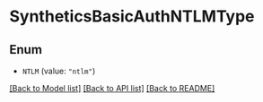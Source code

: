 # SyntheticsBasicAuthNTLMType

## Enum

- `NTLM` (value: `"ntlm"`)

[[Back to Model list]](../README.md#documentation-for-models) [[Back to API list]](../README.md#documentation-for-api-endpoints) [[Back to README]](../README.md)
